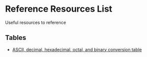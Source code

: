 # Reference Resources List
Useful resources to reference

## Tables
+ [ASCII, decimal, hexadecimal, octal, and binary conversion table](https://www.ibm.com/docs/en/aix/7.2?topic=adapters-ascii-decimal-hexadecimal-octal-binary-conversion-table)
